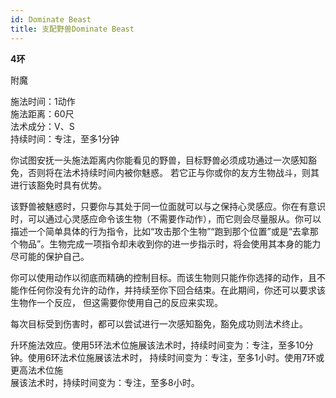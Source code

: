 ```yaml
---
id: Dominate Beast
title: 支配野兽Dominate Beast
---
```


**4环**

附魔

施法时间：1动作  
施法距离：60尺  
法术成分：V、S  
持续时间：专注，至多1分钟  


你试图安抚一头施法距离内你能看见的野兽，目标野兽必须成功通过一次感知豁免，否则将在法术持续时间内被你魅惑。
若它正与你或你的友方生物战斗，则其进行该豁免时具有优势。


该野兽被魅惑时，只要你与其处于同一位面就可以与之保持心灵感应。你在有意识时，可以通过心灵感应命令该生物（不需要作动作），而它则会尽量服从。你可以描述一个简单具体的行为指令，比如“攻击那个生物”“跑到那个位置”或是“去拿那个物品”。生物完成一项指令却未收到你的进一步指示时，将会使用其本身的能力尽可能的保护自己。


你可以使用动作以彻底而精确的控制目标。而该生物则只能作你选择的动作，且不能作任何你没有允许的动作，并持续至你下回合结束。在此期间，你还可以要求该生物作一个反应，
但这需要你使用自己的反应来实现。


每次目标受到伤害时，都可以尝试进行一次感知豁免，豁免成功则法术终止。


升环施法效应。使用5环法术位施展该法术时，持续时间变为：专注，至多10分钟。使用6环法术位施展该法术时，
持续时间变为：专注，至多1小时。使用7环或更高法术位施  
展该法术时，持续时间变为：专注，至多8小时。
